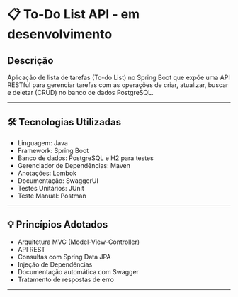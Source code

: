 # 📋 To-Do List API - em desenvolvimento

##  Descrição
Aplicação de lista de tarefas (To-do List) no Spring Boot que expõe uma API RESTful para gerenciar tarefas com as operações de criar, atualizar, buscar e deletar (CRUD) no banco de dados PostgreSQL.

---

## 🛠 Tecnologias Utilizadas
- Linguagem: Java 
- Framework: Spring Boot
- Banco de dados: PostgreSQL e H2 para testes
- Gerenciador de Dependências: Maven
- Anotações: Lombok
- Documentação: SwaggerUI
- Testes Unitários: JUnit
- Teste Manual: Postman
---

## 💡 Princípios Adotados
- Arquitetura MVC (Model-View-Controller)
- API REST
- Consultas com Spring Data JPA
- Injeção de Dependências
- Documentação automática com Swagger
- Tratamento de respostas de erro

---


